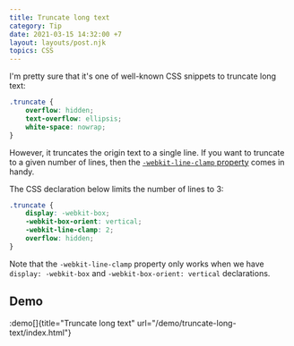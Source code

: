 ```yaml
---
title: Truncate long text
category: Tip
date: 2021-03-15 14:32:00 +7
layout: layouts/post.njk
topics: CSS
---
```


I'm pretty sure that it's one of well-known CSS snippets to truncate long text:

```css
.truncate {
    overflow: hidden;
    text-overflow: ellipsis;
    white-space: nowrap;
}
```

However, it truncates the origin text to a single line. If you want to truncate to a given number of lines, then the [`-webkit-line-clamp` property](https://developer.mozilla.org/en-US/docs/Web/CSS/-webkit-line-clamp) comes in handy.

The CSS declaration below limits the number of lines to 3:

```css
.truncate {
    display: -webkit-box;
    -webkit-box-orient: vertical;
    -webkit-line-clamp: 2;
    overflow: hidden;
}
```

Note that the `-webkit-line-clamp` property only works when we have `display: -webkit-box` and `-webkit-box-orient: vertical` declarations.

## Demo

:demo[]{title="Truncate long text" url="/demo/truncate-long-text/index.html"}
